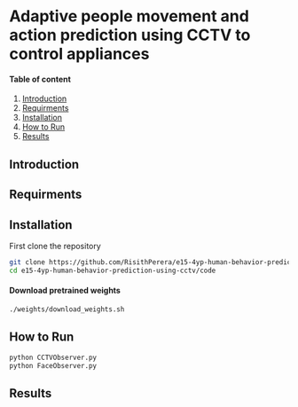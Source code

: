 # Adaptive people movement and action prediction using CCTV to control appliances

#### Table of content

1. [Introduction](#intro)
2. [Requirments](#requirments)
3. [Installation](#installation)
4. [How to Run](#how-to-run)
5. [Results](#results)

## Introduction

## Requirments

## Installation
First clone the repository

```bash
git clone https://github.com/RisithPerera/e15-4yp-human-behavior-prediction-using-cctv.git
cd e15-4yp-human-behavior-prediction-using-cctv/code
```
#### Download pretrained weights

```bash
./weights/download_weights.sh
```

## How to Run

```bash
python CCTVObserver.py
python FaceObserver.py
```

## Results
